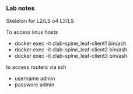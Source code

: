 ### Lab notes
Skeleton for L2/LS o4 L3/LS

To access linux hosts 
- docker exec -it clab-spine_leaf-client1 bin/ash
- docker exec -it clab-spine_leaf-client2 bin/ash
- docker exec -it clab-spine_leaf-client3 bin/ash

to access routers via ssh
- username admin
- passwore admin





